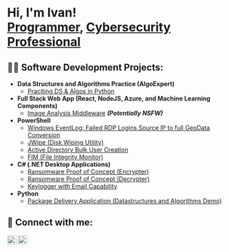 <h1>Hi, I'm Ivan! <br/><a href="https://github.com/ivanpitt">Programmer</a>, <a href="https://www.linkedin.com/in/joshmadakor/">Cybersecurity Professional</a></h1>

<h2>👨‍💻 Software Development Projects:</h2>

- <b>Data Structures and Algorithms Practice (AlgoExpert)</b>
  - [Praciting DS & Algos in Python](https://github.com/IvanPitt/Algorithm-Practises)
- <b>Full Stack Web App (React, NodeJS, Azure, and Machine Learning Components)</b>
  - [Image Analysis Middleware](https://github.com/IvanPitt/Image-Analysis-Middleware-) <b><i>(Potentially NSFW)</b></i>
- <b>PowerShell</b>
  - [Windows EventLog: Failed RDP Logins Source IP to full GeoData Conversion](https://github.com/IvanPitt/Windows-EventLog-Sentinel-Lab-)
  - [JWipe (Disk Wiping Utility)](https://github.com/IvanPitt/JWipe-)
  - [Active Directory Bulk User Creation](https://github.com/IvanPitt/Active-Directory-Bulk-User-Creation-)
  - [FIM (File Integrity Monitor)](https://github.com/IvanPitt/FIM-File-Integrity-Monitor-)
- <b>C# (.NET Desktop Applications)</b>
  - [Ransomware Proof of Concept (Encrypter)](https://github.com/IvanPitt/Encryptor-Proof-of-Concept)
  - [Ransomware Proof of Concept (Decrypter)](https://github.com/joshmadakor1/DecrypterPOC)
  - [Keylogger with Email Capability](https://github.com/joshmadakor1/Key-Logger-With-Email)
- <b>Python</b>
  - [Package Delivery Application (Datastructures and Algorithms Demo)](https://github.com/joshmadakor1/Package-Delivery-Pathfinding-Algorithm)

<h2> 🤳 Connect with me:</h2>

[<img align="left" alt="IvanAusten | LinkedIn" width="22px" src="https://cdn.jsdelivr.net/npm/simple-icons@v3/icons/linkedin.svg" />][linkedin]
[<img align="left" alt="IvanAusten | Instagram" width="22px" src="https://cdn.jsdelivr.net/npm/simple-icons@v3/icons/instagram.svg" />][instagram]

[instagram]: https://www.instagram.com/1high_van?igsh=cWw3bjJneG1mNHRs&utm_source=qr
[linkedin]: https://linkedin.com/

<!--

